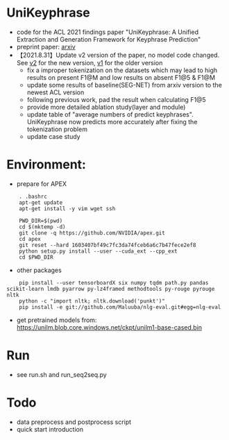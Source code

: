 # UniKeyphrase
-   code for the ACL 2021 findings paper "UniKeyphrase: A Unified Extraction and Generation Framework for Keyphrase Prediction"
-   preprint paper: [arxiv](https://arxiv.org/pdf/2106.04847.pdf)
-   【2021.8.31】Update v2 version of the paper, no model code changed. See [v2](https://arxiv.org/abs/2106.04847) for the new version, [v1](https://arxiv.org/abs/2106.04847v1) for the older version
    -   fix a improper tokenization on the datasets which may lead to high results on present F1@M and low results on absent F1@5 & F1@M
    -   update some results of baseline(SEG-NET) from arxiv version to the newest ACL version
    -   following previous work, pad the result when calculating F1@5
    -   provide more detailed ablation study(layer and module)
    -   update table of "average numbers of predict keyphrases". UniKeyphrase now predicts more accurately after fixing the tokenization problem 
    -   update case study     

# Environment:
-   prepare for APEX
```
    . .bashrc
    apt-get update
    apt-get install -y vim wget ssh

    PWD_DIR=$(pwd)
    cd $(mktemp -d)
    git clone -q https://github.com/NVIDIA/apex.git
    cd apex
    git reset --hard 1603407bf49c7fc3da74fceb6a6c7b47fece2ef8
    python setup.py install --user --cuda_ext --cpp_ext
    cd $PWD_DIR
```
-   other packages
```
    pip install --user tensorboardX six numpy tqdm path.py pandas scikit-learn lmdb pyarrow py-lz4framed methodtools py-rouge pyrouge nltk
    python -c "import nltk; nltk.download('punkt')"
    pip install -e git://github.com/Maluuba/nlg-eval.git#egg=nlg-eval
```
-   get pretrained models from:  https://unilm.blob.core.windows.net/ckpt/unilm1-base-cased.bin

# Run
-   see run.sh and run_seq2seq.py

# Todo
-   data preprocess and postprocess script
-   quick start introduction
